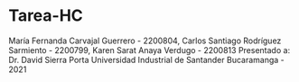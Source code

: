 # Tarea-HC
María Fernanda Carvajal Guerrero - 2200804, Carlos Santiago Rodríguez Sarmiento - 2200799, Karen Sarat Anaya Verdugo - 2200813
Presentado a: Dr. David Sierra Porta
Universidad Industrial de Santander 
Bucaramanga - 2021
